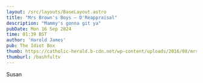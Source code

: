 ```yaml
---
layout: /src/layouts/BaseLayout.astro
title: "Mrs Brown's Boys — D'Reappraisal"
description: "Mammy's gonna git ya"
pubDate: Mon 16 Sep 2024
time: 01:39 BST
author: 'Harold James'
pub: The Idiot Box
thumb: https://catholic-herald.b-cdn.net/wp-content/uploads/2016/08/mrs-brown-e1418302007877.jpg
thumburl: /bashfultv
---
```

Susan